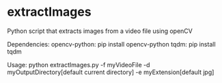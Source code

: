 # extractImages
Python script that extracts images from a video file using openCV

Dependencies:
opencv-python: pip install opencv-python
tqdm: pip install tqdm

Usage:
python extractImages.py -f myVideoFile -d myOutputDirectory[default current directory] -e myExtension[default jpg]
